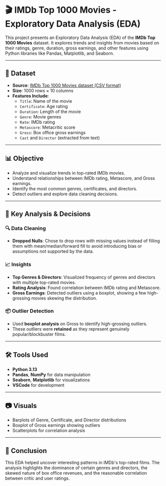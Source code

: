 # 🎬 IMDb Top 1000 Movies - Exploratory Data Analysis (EDA)

This project presents an Exploratory Data Analysis (EDA) of the **IMDb Top 1000 Movies** dataset. It explores trends and insights from movies based on their ratings, genre, duration, gross earnings, and other features using Python libraries like Pandas, Matplotlib, and Seaborn.

---

## 📁 Dataset

- **Source**: [IMDb Top 1000 Movies dataset (CSV format)](https://data.world/melanithapa/movie-data/workspace/file?filename=IMDB_top_1000.csv)
- **Size**: 1000 rows × 10 columns
- **Features Include**:
  - `Title`: Name of the movie
  - `Certificate`: Age rating
  - `Duration`: Length of the movie
  - `Genre`: Movie genres
  - `Rate`: IMDb rating
  - `Metascore`: Metacritic score
  - `Gross`: Box office gross earnings
  - `Cast` and `Director` (extracted from text)

---

## 📊 Objective

- Analyze and visualize trends in top-rated IMDb movies.
- Understand relationships between IMDb rating, Metascore, and Gross earnings.
- Identify the most common genres, certificates, and directors.
- Detect outliers and explore data cleaning decisions.

---

## 📌 Key Analysis & Decisions

### 🔍 Data Cleaning
- **Dropped Nulls**: Chose to drop rows with missing values instead of filling them with mean/median/forward fill to avoid introducing bias or assumptions not supported by the data.

### 📈 Insights
- **Top Genres & Directors**: Visualized frequency of genres and directors with multiple top-rated movies.
- **Rating Analysis**: Found correlation between IMDb rating and Metascore.
- **Gross Earnings**: Detected outliers using a boxplot, showing a few high-grossing movies skewing the distribution.

### 📦 Outlier Detection
- Used **boxplot analysis** on Gross to identify high-grossing outliers.
- These outliers were **retained** as they represent genuinely popular/blockbuster films.

---

## 🛠️ Tools Used

- **Python 3.13**
- **Pandas**, **NumPy** for data manipulation
- **Seaborn**, **Matplotlib** for visualizations
- **VSCode** for development

---

## 📷 Visuals

- Barplots of Genre, Certificate, and Director distributions
- Boxplot of Gross earnings showing outliers
- Scatterplots for correlation analysis

---

## 📌 Conclusion

This EDA helped uncover interesting patterns in IMDb's top-rated films. The analysis highlights the dominance of certain genres and directors, the skewed nature of box office revenues, and the reasonable correlation between critic and user ratings.
